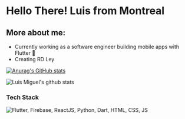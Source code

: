# Hello There! Luis from Montreal



## More about me:

- Currently working as a software engineer building mobile apps with Flutter 📲
- Creating RD Ley  



[![Anurag's GitHub stats](https://github-readme-stats.vercel.app/api?username=luismi74)](https://github.com/luismi74/github-readme-stats)

![Luis Miguel's github stats](https://github-readme-stats.vercel.app/api/?username=luismi74&show_icons=true&title_color=5ac0a5&icon_color=79ff97&text_color=edf2f7&bg_color=151515)


### Tech Stack
<img src="https://skillicons.dev/icons?i=js,html,css,dart,flutter,python,firebase,react" title="Flutter, Firebase, Appwrite, NestJs, ReactJS, Laravel, Dart, HTML, CSS, JS" alt="Flutter, Firebase, ReactJS, Python, Dart, HTML, CSS, JS" /> <br /><br />
